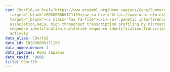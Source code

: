 ```yaml
---
csv: C9orf16,<a href="https://www.ensembl.org/Homo_sapiens/Gene/Summary?db=core;g=ENSG00000171159"
  target="_blank">ENSG00000171159</a>,<a href="https://www.ncbi.nlm.nih.gov/pubmed/17216044"
  target="_blank"><i class="fas fa-file"></i></a>",genetic interference,functional
  association,HeLa, high throughput transcription profiling by microarray,nucleotide
  sequence identification,nucleotide sequence identification,transcriptional regulation,up-regulates
  activity
data_alias: C9orf16
data_id: ENSG00000171159
data_numevidence: 1
data_species: Homo sapiens
data_taxid: '9606'
title: C9orf16
---
```

